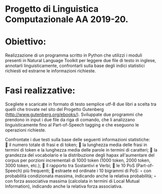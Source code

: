 # Progetto di Linguistica Computazionale AA 2019-20.

# Obiettivo:
Realizzazione di un programma scritto in Python che utilizzi i moduli presenti in Natural
Language Toolkit per leggere due file di testo in inglese, annotarli linguisticamente, confrontarli
sulla base degli indici statistici richiesti ed estrarne le informazioni richieste.

# Fasi realizzative:
Scegliete e scaricate in formato di testo semplice utf-8 due libri a scelta tra quelli che trovate nel
sito del Progetto Gutenberg (http://www.gutenberg.org/ebooks/).
Sviluppate due programmi che prendono in input i due file da riga di comando, che li analizzano
linguisticamente fino al Part-of-Speech tagging e che eseguono le operazioni richieste.

Confrontate i due testi sulla base delle seguenti informazioni statistiche: <br>
 il numero totale di frasi e di token;
 la lunghezza media delle frasi in termini di token e la lunghezza media delle parole in
termini di caratteri;
 la grandezza del vocabolario e la distribuzione degli hapax all'aumentare del corpus per
porzioni incrementali di 1000 token (1000 token, 2000 token, 3000 token, etc.);
 il rapporto tra Sostantivi e Verbi;
 le 10 PoS (Part-of-Speech) più frequenti;
 estraete ed ordinate i 10 bigrammi di PoS:
◦ con probabilità condizionata massima, indicando anche la relativa probabilità;
◦ con forza associativa massima (calcolata in termini di Local Mutual Information),
indicando anche la relativa forza associativa.

